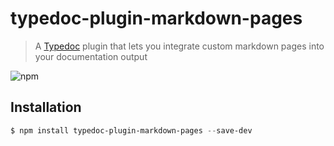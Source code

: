 # typedoc-plugin-markdown-pages

> A [Typedoc](https://github.com/TypeStrong/typedoc) plugin that lets you integrate custom markdown pages into your documentation output

![npm](https://img.shields.io/npm/v/typedoc-plugin-markdown-pages.svg?color=brightgreen)

## Installation

```powershell
$ npm install typedoc-plugin-markdown-pages --save-dev
```
